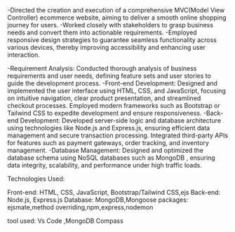 -Directed the creation and execution of a comprehensive MVC(Model View Controller) ecommerce website, aiming to deliver a smooth online shopping journey for users. 
-Worked closely with stakeholders to grasp business needs and convert them into actionable requirements. 
-Employed responsive design strategies to guarantee seamless functionality across various devices, thereby improving accessibility and enhancing user interaction.

-Requirement Analysis: Conducted thorough analysis of business requirements and user needs, defining feature sets and user stories to guide the development process.
-Front-end Development: Designed and implemented the user interface using HTML, CSS, and JavaScript, focusing on intuitive navigation, clear product presentation, and streamlined checkout processes. Employed modern frameworks such as Bootstrap or Tailwind CSS to expedite development and ensure responsiveness.
-Back-end Development: Developed server-side logic and database architecture using technologies like Node.js and Express.js, ensuring efficient data management and secure transaction processing. Integrated third-party APIs for features such as payment gateways, order tracking, and inventory management.
-Database Management: Designed and optimized the database schema using NoSQL databases such as MongoDB , ensuring data integrity, scalability, and performance under high traffic loads.

Technologies Used:

Front-end: HTML, CSS, JavaScript, Bootstrap/Tailwind CSS,ejs
Back-end: Node.js, Express.js
Database: MongoDB,Mongoose
packages: ejsmate,method overriding,npm,express,nodemon

tool used:
Vs Code ,MongoDB Compass 
